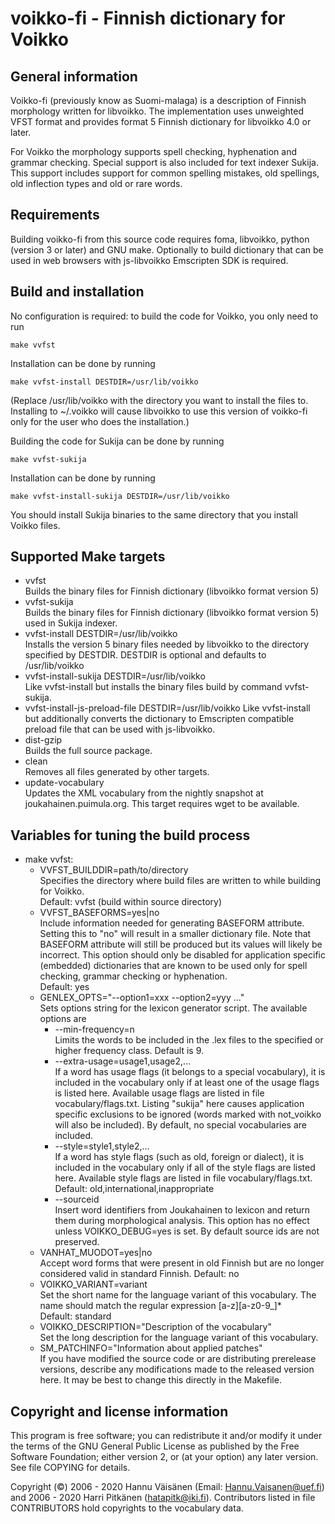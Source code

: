 voikko-fi - Finnish dictionary for Voikko
=========================================

General information
-------------------

Voikko-fi (previously know as Suomi-malaga) is a description of
Finnish morphology written for libvoikko. The implementation uses
unweighted VFST format and provides format 5 Finnish dictionary for
libvoikko 4.0 or later.

For Voikko the morphology supports spell checking, hyphenation
and grammar checking. Special support is also included for text
indexer Sukija. This support includes support for common spelling
mistakes, old spellings, old inflection types and old or rare words.

Requirements
------------

Building voikko-fi from this source code requires foma, libvoikko,
python (version 3 or later) and GNU make. Optionally to build
dictionary that can be used in web browsers with js-libvoikko
Emscripten SDK is required.

Build and installation
----------------------

No configuration is required: to build the code for Voikko,
you only need to run

    make vvfst

Installation can be done by running

    make vvfst-install DESTDIR=/usr/lib/voikko

(Replace /usr/lib/voikko with the directory you want to install the
files to. Installing to ~/.voikko will cause libvoikko to use this
version of voikko-fi only for the user who does the installation.)

Building the code for Sukija can be done by running

    make vvfst-sukija

Installation can be done by running

    make vvfst-install-sukija DESTDIR=/usr/lib/voikko

You should install Sukija binaries to the same directory that you
install Voikko files.

Supported Make targets
----------------------

- vvfst  
  Builds the binary files for Finnish dictionary (libvoikko format version 5)
- vvfst-sukija  
  Builds the binary files for Finnish dictionary (libvoikko format version 5)
  used in Sukija indexer.
- vvfst-install DESTDIR=/usr/lib/voikko  
  Installs the version 5 binary files needed by libvoikko to the directory
  specified by DESTDIR. DESTDIR is optional and defaults to
  /usr/lib/voikko
- vvfst-install-sukija DESTDIR=/usr/lib/voikko  
  Like vvfst-install but installs the binary files build by command vvfst-sukija.
- vvfst-install-js-preload-file DESTDIR=/usr/lib/voikko
  Like vvfst-install but additionally converts the dictionary to Emscripten
  compatible preload file that can be used with js-libvoikko.
- dist-gzip  
  Builds the full source package.
- clean  
  Removes all files generated by other targets.
- update-vocabulary  
  Updates the XML vocabulary from the nightly snapshot at
  joukahainen.puimula.org. This target requires wget to
  be available.


Variables for tuning the build process
--------------------------------------

- make vvfst:
  * VVFST_BUILDDIR=path/to/directory  
    Specifies the directory where build files are written to while building
    for Voikko.  
    Default: vvfst (build within source directory)
  * VVFST_BASEFORMS=yes|no  
    Include information needed for generating BASEFORM attribute. Setting this
    to "no" will result in a smaller dictionary file. Note that BASEFORM attribute
    will still be produced but its values will likely be incorrect. This option
    should only be disabled for application specific (embedded) dictionaries
    that are known to be used only for spell checking, grammar checking or
    hyphenation.  
    Default: yes
  * GENLEX_OPTS="--option1=xxx --option2=yyy ..."  
    Sets options string for the lexicon generator script.
    The available options are
    + --min-frequency=n  
      Limits the words to be included in the .lex files to the
      specified or higher frequency class. Default is 9.
    + --extra-usage=usage1,usage2,...  
      If a word has usage flags (it belongs to a special vocabulary), it is
      included in the vocabulary only if at least one of the usage flags is
      listed here. Available usage flags are listed in file
      vocabulary/flags.txt.
      Listing "sukija" here causes application specific exclusions to be ignored
      (words marked with not_voikko will also be included).
      By default, no special vocabularies are included.
    + --style=style1,style2,...  
      If a word has style flags (such as old, foreign or dialect), it is
      included in the vocabulary only if all of the style flags are listed
      here. Available style flags are listed in file vocabulary/flags.txt.  
      Default: old,international,inappropriate
    + --sourceid  
      Insert word identifiers from Joukahainen to lexicon and return them
      during morphological analysis. This option has no effect unless
      VOIKKO_DEBUG=yes is set. By default source ids are not preserved.
  * VANHAT_MUODOT=yes|no  
    Accept word forms that were present in old Finnish but are no longer
    considered valid in standard Finnish. Default: no
  * VOIKKO_VARIANT=variant  
    Set the short name for the language variant of this vocabulary. The
    name should match the regular expression [a-z][a-z0-9_]*  
    Default: standard
  * VOIKKO_DESCRIPTION="Description of the vocabulary"  
    Set the long description for the language variant of this vocabulary.
  * SM_PATCHINFO="Information about applied patches"  
    If you have modified the source code or are distributing prerelease
    versions, describe any modifications made to the released version here.
    It may be best to change this directly in the Makefile.

Copyright and license information
---------------------------------

This program is free software; you can redistribute it and/or modify
it under the terms of the GNU General Public License as published by
the Free Software Foundation; either version 2, or (at your option)
any later version. See file COPYING for details.

Copyright (©) 2006 - 2020 Hannu Väisänen (Email: Hannu.Vaisanen@uef.fi)
and 2006 - 2020 Harri Pitkänen (hatapitk@iki.fi). Contributors listed
in file CONTRIBUTORS hold copyrights to the vocabulary data.
